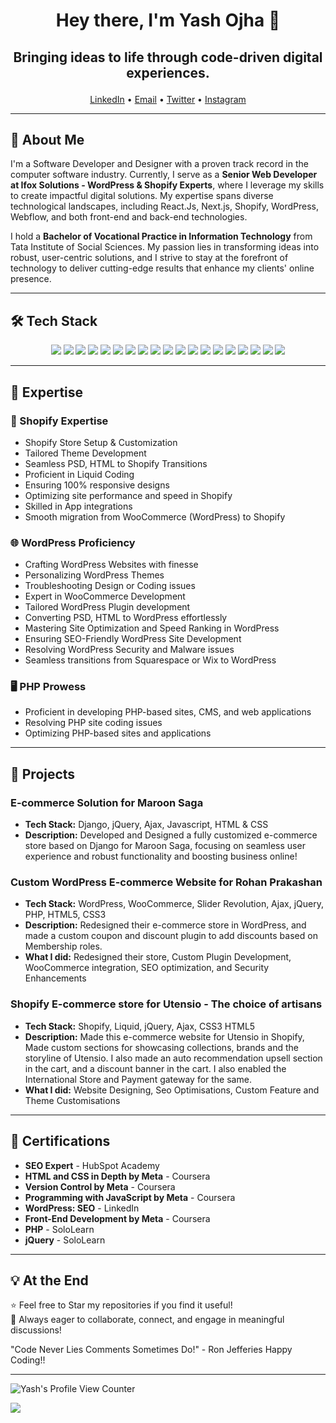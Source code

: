 <h1 align="center" style="border: none;">Hey there, I'm Yash Ojha 👋</h1>

## <p align="center"> Bringing ideas to life through code-driven digital experiences.</p>

<p align="center">
  <a href="https://www.linkedin.com/in/yashrojha/">LinkedIn</a> •
  <a href="mailto:yashrojha@gmail.com">Email</a> •
  <a href="https://x.com/yashrojha">Twitter</a> •
  <a href="http://instagram.com/yashrojha">Instagram</a>
</p>

---

## 🚀 About Me

I'm a Software Developer and Designer with a proven track record in the computer software industry. Currently, I serve as a **Senior Web Developer at Ifox Solutions - WordPress & Shopify Experts**, where I leverage my skills to create impactful digital solutions. My expertise spans diverse technological landscapes, including React.Js, Next.js, Shopify, WordPress, Webflow, and both front-end and back-end technologies.

I hold a **Bachelor of Vocational Practice in Information Technology** from Tata Institute of Social Sciences. My passion lies in transforming ideas into robust, user-centric solutions, and I strive to stay at the forefront of technology to deliver cutting-edge results that enhance my clients' online presence.

---

## 🛠 Tech Stack

<p align="center">
  <img src="https://img.shields.io/badge/Shopify-7AB55C?style=for-the-badge&logo=shopify&logoColor=white"/>
  <img src="https://img.shields.io/badge/Next.js-000000?style=for-the-badge&logo=next.js&logoColor=white"/>
  <img src="https://img.shields.io/badge/React-61DAFB?style=for-the-badge&logo=react&logoColor=black"/>
  <img src="https://img.shields.io/badge/PHP-777BB4?style=for-the-badge&logo=php&logoColor=white"/>
  <img src="https://img.shields.io/badge/WordPress-21759B?style=for-the-badge&logo=wordpress&logoColor=white"/>
  <img src="https://img.shields.io/badge/Webflow-4353FF?style=for-the-badge&logo=webflow&logoColor=white"/>
  <img src="https://img.shields.io/badge/SEO-FF9900?style=for-the-badge&logo=google&logoColor=white"/>
  <img src="https://img.shields.io/badge/HTML5-E34F26?style=for-the-badge&logo=html5&logoColor=white"/>
  <img src="https://img.shields.io/badge/CSS3-1572B6?style=for-the-badge&logo=css3&logoColor=white"/>
  <img src="https://img.shields.io/badge/JavaScript-F7DF1E?style=for-the-badge&logo=javascript&logoColor=black"/>
  <img src="https://img.shields.io/badge/jQuery-0769AD?style=for-the-badge&logo=jquery&logoColor=white"/>
  <img src="https://img.shields.io/badge/AJAX-000000?style=for-the-badge&logo=ajax&logoColor=white"/>
  <img src="https://img.shields.io/badge/Bootstrap-563D7C?style=for-the-badge&logo=bootstrap&logoColor=white"/>
  <img src="https://img.shields.io/badge/tailwind-00BCFF?style=for-the-badge&logo=tailwind&logoColor=white"/>
  <img src="https://img.shields.io/badge/prisma-00BCFF?style=for-the-badge&logo=prisma&logoColor=white"/>
  <img src="https://img.shields.io/badge/Liquid-000000?style=for-the-badge&logo=liquid&logoColor=white"/>
  <img src="https://img.shields.io/badge/Django-092E20?style=for-the-badge&logo=django&logoColor=white"/>
  <img src="https://img.shields.io/badge/MySQL-4479A1?style=for-the-badge&logo=mysql&logoColor=white"/>
  <img src="https://img.shields.io/badge/phpMyAdmin-6C78AF?style=for-the-badge&logo=phpmyadmin&logoColor=white"/>
</p>

---

## 🌟 Expertise

### 🚀 Shopify Expertise
- Shopify Store Setup & Customization
- Tailored Theme Development
- Seamless PSD, HTML to Shopify Transitions
- Proficient in Liquid Coding
- Ensuring 100% responsive designs
- Optimizing site performance and speed in Shopify
- Skilled in App integrations
- Smooth migration from WooCommerce (WordPress) to Shopify

### 🌐 WordPress Proficiency
- Crafting WordPress Websites with finesse
- Personalizing WordPress Themes
- Troubleshooting Design or Coding issues
- Expert in WooCommerce Development
- Tailored WordPress Plugin development
- Converting PSD, HTML to WordPress effortlessly
- Mastering Site Optimization and Speed Ranking in WordPress
- Ensuring SEO-Friendly WordPress Site Development
- Resolving WordPress Security and Malware issues
- Seamless transitions from Squarespace or Wix to WordPress

### 🖥️ PHP Prowess
- Proficient in developing PHP-based sites, CMS, and web applications
- Resolving PHP site coding issues
- Optimizing PHP-based sites and applications

---

## 📌 Projects

### E-commerce Solution for Maroon Saga
- **Tech Stack:** Django, jQuery, Ajax, Javascript, HTML & CSS
- **Description:** Developed and Designed a fully customized e-commerce store based on Django for Maroon Saga, focusing on seamless user experience and robust functionality and boosting business online!

### Custom WordPress E-commerce Website for Rohan Prakashan
- **Tech Stack:** WordPress, WooCommerce, Slider Revolution, Ajax, jQuery, PHP, HTML5, CSS3
- **Description:** Redesigned their e-commerce store in WordPress, and made a custom coupon and discount plugin to add discounts based on Membership roles.
- **What I did:** Redesigned their store, Custom Plugin Development, WooCommerce integration, SEO optimization, and Security Enhancements

### Shopify E-commerce store for Utensio - The choice of artisans
- **Tech Stack:** Shopify, Liquid, jQuery, Ajax, CSS3 HTML5
- **Description:** Made this e-commerce website for Utensio in Shopify, Made custom sections for showcasing collections, brands and the storyline of Utensio. I also made an auto recommendation upsell section in the cart, and a discount banner in the cart. I also enabled the International Store and Payment gateway for the same.
- **What I did:** Website Designing, Seo Optimisations, Custom Feature and Theme Customisations

---

## 📜 Certifications

- **SEO Expert** - HubSpot Academy
- **HTML and CSS in Depth by Meta** - Coursera
- **Version Control by Meta** - Coursera
- **Programming with JavaScript by Meta** - Coursera
- **WordPress: SEO** - LinkedIn
- **Front-End Development by Meta** - Coursera
- **PHP** - SoloLearn
- **jQuery** - SoloLearn

---

## 💡 At the End
⭐ Feel free to Star my repositories if you find it useful!<br>
📌 Always eager to collaborate, connect, and engage in meaningful discussions!

"Code Never Lies Comments Sometimes Do!" - Ron Jefferies
Happy Coding!!

---

<p>
  <img src="https://komarev.com/ghpvc/?username=Yash-Ojha&label=Total+Views&color=red&style=plastic" alt="Yash's Profile View Counter">
</p>

![](https://hit.yhype.me/github/profile?account_id=71380586)
